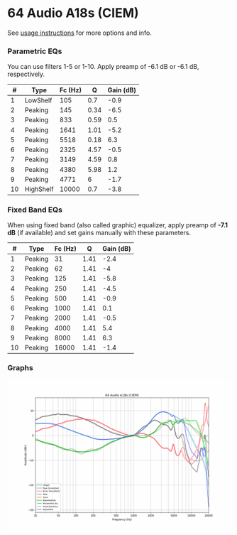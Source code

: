 # 64 Audio A18s (CIEM)
See [usage instructions](https://github.com/jaakkopasanen/AutoEq#usage) for more options and info.

### Parametric EQs
You can use filters 1-5 or 1-10. Apply preamp of -6.1 dB or -6.1 dB, respectively.

|   # | Type      |   Fc (Hz) |    Q |   Gain (dB) |
|-----|-----------|-----------|------|-------------|
|   1 | LowShelf  |       105 | 0.7  |        -0.9 |
|   2 | Peaking   |       145 | 0.34 |        -6.5 |
|   3 | Peaking   |       833 | 0.59 |         0.5 |
|   4 | Peaking   |      1641 | 1.01 |        -5.2 |
|   5 | Peaking   |      5518 | 0.18 |         6.3 |
|   6 | Peaking   |      2325 | 4.57 |        -0.5 |
|   7 | Peaking   |      3149 | 4.59 |         0.8 |
|   8 | Peaking   |      4380 | 5.98 |         1.2 |
|   9 | Peaking   |      4771 | 6    |        -1.7 |
|  10 | HighShelf |     10000 | 0.7  |        -3.8 |

### Fixed Band EQs
When using fixed band (also called graphic) equalizer, apply preamp of **-7.1 dB** (if available) and set gains manually with these parameters.

|   # | Type    |   Fc (Hz) |    Q |   Gain (dB) |
|-----|---------|-----------|------|-------------|
|   1 | Peaking |        31 | 1.41 |        -2.4 |
|   2 | Peaking |        62 | 1.41 |        -4   |
|   3 | Peaking |       125 | 1.41 |        -5.8 |
|   4 | Peaking |       250 | 1.41 |        -4.5 |
|   5 | Peaking |       500 | 1.41 |        -0.9 |
|   6 | Peaking |      1000 | 1.41 |         0.1 |
|   7 | Peaking |      2000 | 1.41 |        -0.5 |
|   8 | Peaking |      4000 | 1.41 |         5.4 |
|   9 | Peaking |      8000 | 1.41 |         6.3 |
|  10 | Peaking |     16000 | 1.41 |        -1.4 |

### Graphs
![](./64%20Audio%20A18s%20(CIEM).png)
